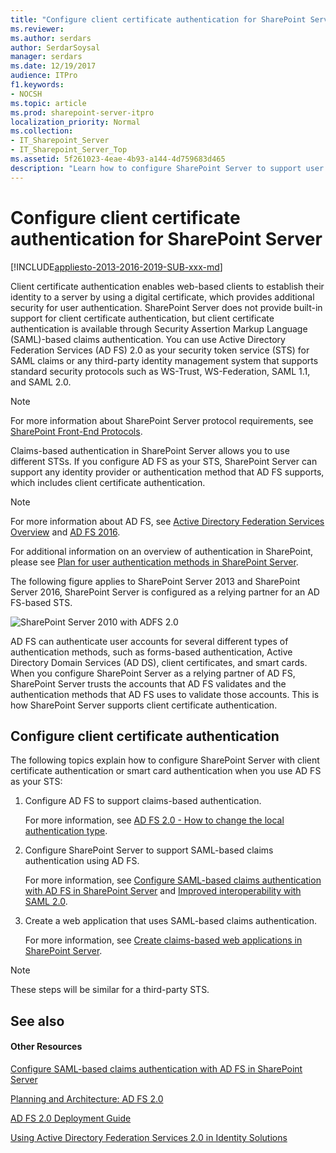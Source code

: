 ```yaml
---
title: "Configure client certificate authentication for SharePoint Server"
ms.reviewer: 
ms.author: serdars
author: SerdarSoysal
manager: serdars
ms.date: 12/19/2017
audience: ITPro
f1.keywords:
- NOCSH
ms.topic: article
ms.prod: sharepoint-server-itpro
localization_priority: Normal
ms.collection:
- IT_Sharepoint_Server
- IT_Sharepoint_Server_Top
ms.assetid: 5f261023-4eae-4b93-a144-4d759683d465
description: "Learn how to configure SharePoint Server to support user authentication using a client certificate."
---
```


# Configure client certificate authentication for SharePoint Server

[!INCLUDE[appliesto-2013-2016-2019-SUB-xxx-md](../includes/appliesto-2013-2016-2019-SUB-xxx-md.md)] 
  
Client certificate authentication enables web-based clients to establish their identity to a server by using a digital certificate, which provides additional security for user authentication. SharePoint Server does not provide built-in support for client certificate authentication, but client certificate authentication is available through Security Assertion Markup Language (SAML)-based claims authentication. You can use Active Directory Federation Services (AD FS) 2.0 as your security token service (STS) for SAML claims or any third-party identity management system that supports standard security protocols such as WS-Trust, WS-Federation, SAML 1.1, and SAML 2.0.
  
> [!NOTE]
> For more information about SharePoint Server protocol requirements, see [SharePoint Front-End Protocols](/previous-versions/office/office-12/cc341379(v=office.12)). 
  
Claims-based authentication in SharePoint Server allows you to use different STSs. If you configure AD FS as your STS, SharePoint Server can support any identity provider or authentication method that AD FS supports, which includes client certificate authentication.
  
> [!NOTE]
> For more information about AD FS, see [Active Directory Federation Services Overview](/previous-versions/orphan-topics/ws.11/cc772593(v=ws.11)) and [AD FS 2016](/windows-server/identity/ad-fs/ad-fs-overview). 
  
For additional information on an overview of authentication in SharePoint, please see [Plan for user authentication methods in SharePoint Server](../security-for-sharepoint-server/plan-user-authentication.md).
  
The following figure applies to SharePoint Server 2013 and SharePoint Server 2016, SharePoint Server is configured as a relying partner for an AD FS-based STS.
  
![SharePoint Server 2010 with ADFS 2.0](../media/SP2010ClientCertificateAuth.jpg)
  
AD FS can authenticate user accounts for several different types of authentication methods, such as forms-based authentication, Active Directory Domain Services (AD DS), client certificates, and smart cards. When you configure SharePoint Server as a relying partner of AD FS, SharePoint Server trusts the accounts that AD FS validates and the authentication methods that AD FS uses to validate those accounts. This is how SharePoint Server supports client certificate authentication.
  
## Configure client certificate authentication

The following topics explain how to configure SharePoint Server with client certificate authentication or smart card authentication when you use AD FS as your STS:
  
1. Configure AD FS to support claims-based authentication.
    
    For more information, see [AD FS 2.0 - How to change the local authentication type](https://go.microsoft.com/fwlink/p/?LinkId=212513).
    
2. Configure SharePoint Server to support SAML-based claims authentication using AD FS.
    
    For more information, see [Configure SAML-based claims authentication with AD FS in SharePoint Server](/previous-versions/office/sharepoint-server-2010/hh305235(v=office.14)) and [Improved interoperability with SAML 2.0](/windows-server/identity/ad-fs/operations/improved-interoperability-with-saml-2.0).
    
3. Create a web application that uses SAML-based claims authentication.
    
    For more information, see [Create claims-based web applications in SharePoint Server](/previous-versions/office/sharepoint-server-2010/ee806885(v=office.14)).
    
> [!NOTE]
> These steps will be similar for a third-party STS. 
  
## See also

#### Other Resources

[Configure SAML-based claims authentication with AD FS in SharePoint Server](/previous-versions/office/sharepoint-server-2010/hh305235(v=office.14))
  
[Planning and Architecture: AD FS 2.0](/previous-versions/windows/it-pro/windows-server-2008-R2-and-2008/ee126145(v=ws.10))
  
[AD FS 2.0 Deployment Guide](/previous-versions/windows/it-pro/windows-server-2008-R2-and-2008/dd807092(v=ws.10))
  
[Using Active Directory Federation Services 2.0 in Identity Solutions](/archive/msdn-magazine/2009/november/using-active-directory-federation-services-2-0-in-identity-solutions)